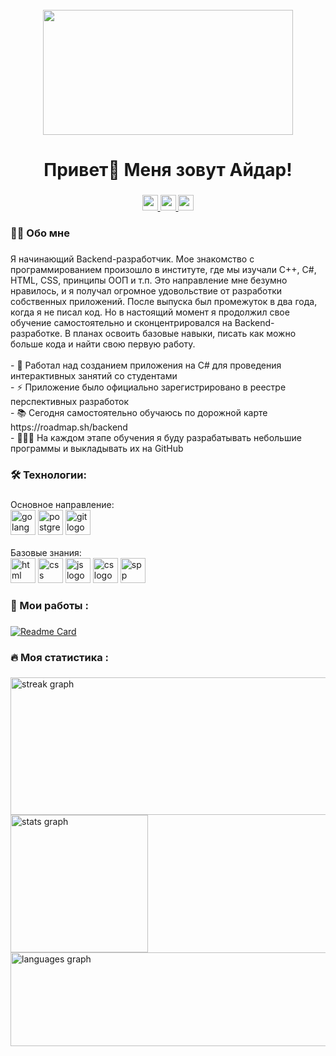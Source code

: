 
<br clear="both">

<div align="center">
  <img height="200" width="400" src="https://blog.jetbrains.com/wp-content/uploads/2021/02/Go_8001611039611515.gif"  />
</div>

###

<h1 align="center">Привет👋 Меня зовут Айдар!</h1>

###

<div align="center">
  <a href="mailto:eredinhawk@gmail.com" target="_blank">
    <img src="https://img.shields.io/badge/Gmail-D14836?style=for-the-badge&logo=gmail&logoColor=white" height="25" alt="gmail logo"  />
  </a>
  <a href="https://roadmap.sh/u/eredinhawk" target="_blank">
    <img src="https://img.shields.io/badge/roadmap-profile?logoColor=white&link=https%3A%2F%2Froadmap.sh%2Fu%2Feredinhawk" height="25" alt="roadmap logo">
  </a>
  <img src="https://visitor-badge.laobi.icu/badge?page_id=filimonovalexey.filimonovalexey&" height="25" />
</div>

###

<h3 align="left">👩‍💻  Обо мне</h3>

###

<p align="left">Я начинающий Backend-разработчик. Мое знакомство с программированием произошло в институте, где мы изучали C++, C#, HTML, CSS, принципы ООП и т.п. Это направление мне безумно нравилось, и я получал огромное удовольствие от разработки собственных приложений. После выпуска был промежуток в два года, когда я не писал код. Но в настоящий момент я продолжил свое обучение самостоятельно и сконцентрировался на Backend-разработке. В планах освоить базовые навыки, писать как можно больше кода и найти свою первую работу.
<br><br>- 🔭 Работал над созданием приложения на C# для проведения интерактивных занятий со студентами
<br>- ⚡ Приложение было официально зарегистрировано в реестре перспективных разработок
<br>- 📚 Сегодня самостоятельно обучаюсь по дорожной карте https://roadmap.sh/backend
<br>- 👨🏻‍💻 На каждом этапе обучения я буду разрабатывать небольшие программы и выкладывать их на GitHub

<h3 align="left">🛠 Технологии:</h3>

###

<div align="left">
  Основное направление:
  <div align="left">
    <img src="https://skillicons.dev/icons?i=golang" height="40" alt="golang logo" />
    <img src="https://skillicons.dev/icons?i=postgres" height="40" alt="postgresql logo"/>
    <img src="https://skillicons.dev/icons?i=git" height="40" alt="git logo"/>
  </div>
<br>
</div>
  Базовые знания:
  <div align="left">
    <img src="https://skillicons.dev/icons?i=html" height="40" alt="html logo" />
    <img src="https://skillicons.dev/icons?i=css" height="40" alt="css logo" />
    <img src="https://skillicons.dev/icons?i=js" height="40" alt="js logo" />
    <img src="https://skillicons.dev/icons?i=cs" height="40" alt="cs logo" />
    <img src="https://skillicons.dev/icons?i=spp" height="40" alt="spp logo" />
  <div align="left">
  </div>
</div>

###

<h3 align="left">💼  Мои работы :</h3>

###

[![Readme Card](https://github-readme-stats.vercel.app/api/pin/?username=eredinhawk&repo=http)](https://github.com/EredinHawk/http)

<h3 align="left">🔥   Моя статистика :</h3>

###

<div align="left">
  <img src="https://streak-stats.demolab.com?user=eredinhawk&locale=en&mode=daily&theme=dark&hide_border=false&border_radius=5&order=3" height="220" alt="streak graph"  width="528" /><br>
  <img src="https://github-readme-stats.vercel.app/api?username=eredinhawk&hide_title=false&hide_rank=false&show_icons=true&include_all_commits=true&count_private=true&disable_animations=false&theme=dracula&locale=en&hide_border=false&order=1" height="220" alt="stats graph"  /><br>
  <img src="https://github-readme-stats.vercel.app/api/top-langs?username=eredinhawk&locale=en&hide_title=false&layout=compact&card_width=320&langs_count=5&theme=dracula&hide_border=false&order=2" height="150" width="528" alt="languages graph"  /><br>
</div>

###

<div align="center">
  
</div>

###
